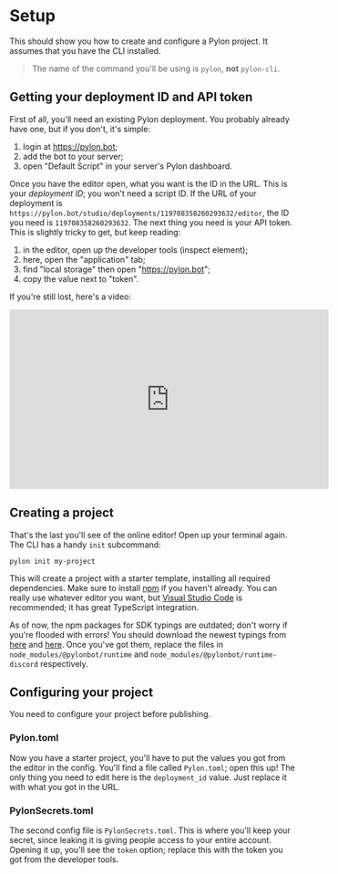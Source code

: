 # Setup

This should show you how to create and configure a Pylon project. It assumes that you have the CLI installed.

> The name of the command you'll be using is `pylon`, **not** `pylon-cli`.

## Getting your deployment ID and API token

First of all, you'll need an existing Pylon deployment. You probably already have one, but if you don't, it's simple:

1. login at https://pylon.bot;
2. add the bot to your server;
3. open "Default Script" in your server's Pylon dashboard.

Once you have the editor open, what you want is the ID in the URL. This is your _deployment ID_; you won't need a script ID. If the URL of your deployment is `https://pylon.bot/studio/deployments/119708358260293632/editor`, the ID you need is `119708358260293632`. The next thing you need is your API token. This is slightly tricky to get, but keep reading:

1. in the editor, open up the developer tools (inspect element);
2. here, open the "application" tab;
3. find "local storage" then open "https://pylon.bot";
4. copy the value next to "token".

If you're still lost, here's a video:

<iframe width="560" height="315" src="https://www.youtube.com/embed/ISXK-3umZ1w" frameborder="0" allow="accelerometer; autoplay; encrypted-media; gyroscope; picture-in-picture" allowfullscreen></iframe>

## Creating a project

That's the last you'll see of the online editor! Open up your terminal again. The CLI has a handy `init` subcommand:

```console
pylon init my-project
```

This will create a project with a starter template, installing all required dependencies. Make sure to install [npm](https://npmjs.com) if you haven't already. You can really use whatever editor you want, but [Visual Studio Code](https://code.visualstudio.com) is recommended; it has great TypeScript integration.

As of now, the npm packages for SDK typings are outdated; don't worry if you're flooded with errors! You should download the newest typings from [here](https://pylon.bot/runtime-typings/0.0.1/pylon-runtime.d.ts) and [here](https://pylon.bot/runtime-typings/0.0.1/pylon-runtime-discord.d.ts). Once you've got them, replace the files in `node_modules/@pylonbot/runtime` and `node_modules/@pylonbot/runtime-discord` respectively.

## Configuring your project

You need to configure your project before publishing.

### Pylon.toml

Now you have a starter project, you'll have to put the values you got from the editor in the config. You'll find a file called `Pylon.toml`; open this up! The only thing you need to edit here is the `deployment_id` value. Just replace it with what you got in the URL.

### PylonSecrets.toml

The second config file is `PylonSecrets.toml`. This is where you'll keep your secret, since leaking it is giving people access to your entire account. Opening it up, you'll see the `token` option; replace this with the token you got from the developer tools.
